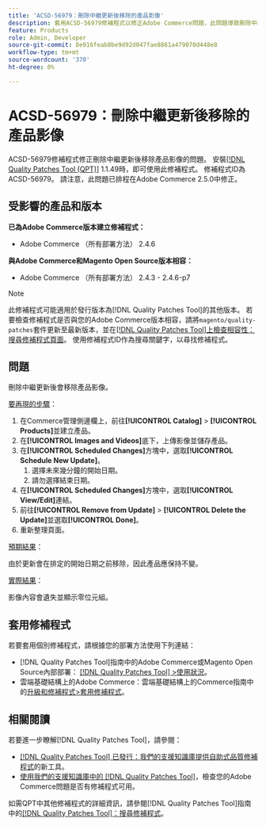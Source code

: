 ```yaml
---
title: 'ACSD-56979：刪除中繼更新後移除的產品影像'
description: 套用ACSD-56979修補程式以修正Adobe Commerce問題，此問題導致刪除中繼更新後會移除產品影像
feature: Products
role: Admin, Developer
source-git-commit: 8e916feab8be9d92d047fae8861a479070d448e8
workflow-type: tm+mt
source-wordcount: '370'
ht-degree: 0%

---
```



# ACSD-56979：刪除中繼更新後移除的產品影像

ACSD-56979修補程式修正刪除中繼更新後移除產品影像的問題。 安裝[[!DNL Quality Patches Tool (QPT)]](/help/announcements/adobe-commerce-announcements/magento-quality-patches-released-new-tool-to-self-serve-quality-patches.md) 1.1.49時，即可使用此修補程式。 修補程式ID為ACSD-56979。 請注意，此問題已排程在Adobe Commerce 2.5.0中修正。

## 受影響的產品和版本

**已為Adobe Commerce版本建立修補程式：**

* Adobe Commerce （所有部署方法） 2.4.6

**與Adobe Commerce和Magento Open Source版本相容：**

* Adobe Commerce （所有部署方法） 2.4.3 - 2.4.6-p7

>[!NOTE]
>
>此修補程式可能適用於發行版本為[!DNL Quality Patches Tool]的其他版本。 若要檢查修補程式是否與您的Adobe Commerce版本相容，請將`magento/quality-patches`套件更新至最新版本，並在[[!DNL Quality Patches Tool]上檢查相容性：搜尋修補程式頁面](https://experienceleague.adobe.com/tools/commerce-quality-patches/index.html?lang=zh-Hant)。 使用修補程式ID作為搜尋關鍵字，以尋找修補程式。

## 問題

刪除中繼更新後會移除產品影像。

<u>要再現的步驟</u>：

1. 在Commerce管理側邊欄上，前往&#x200B;**[!UICONTROL Catalog]** > **[!UICONTROL Products]**&#x200B;並建立產品。
1. 在&#x200B;**[!UICONTROL Images and Videos]**&#x200B;底下，上傳影像並儲存產品。
1. 在&#x200B;**[!UICONTROL Scheduled Changes]**&#x200B;方塊中，選取&#x200B;**[!UICONTROL Schedule New Update]**。
   1. 選擇未來幾分鐘的開始日期。
   1. 請勿選擇結束日期。
1. 在&#x200B;**[!UICONTROL Scheduled Changes]**&#x200B;方塊中，選取&#x200B;**[!UICONTROL View/Edit]**&#x200B;連結。
1. 前往&#x200B;**[!UICONTROL Remove from Update]** > **[!UICONTROL Delete the Update]**&#x200B;並選取&#x200B;**[!UICONTROL Done]**。
1. 重新整理頁面。

<u>預期結果</u>：

由於更新會在排定的開始日期之前移除，因此產品應保持不變。

<u>實際結果</u>：

影像內容會遺失並顯示零位元組。

## 套用修補程式

若要套用個別修補程式，請根據您的部署方法使用下列連結：

* [!DNL Quality Patches Tool]指南中的Adobe Commerce或Magento Open Source內部部署： [[!DNL Quality Patches Tool] >使用狀況](https://experienceleague.adobe.com/docs/commerce-operations/tools/quality-patches-tool/usage.html?lang=zh-Hant)。
* 雲端基礎結構上的Adobe Commerce：雲端基礎結構上的Commerce指南中的[升級和修補程式>套用修補程式](https://experienceleague.adobe.com/docs/commerce-cloud-service/user-guide/develop/upgrade/apply-patches.html?lang=zh-Hant)。

## 相關閱讀

若要進一步瞭解[!DNL Quality Patches Tool]，請參閱：

* [[!DNL Quality Patches Tool] 已發行：我們的支援知識庫提供自助式品質修補程式](/help/announcements/adobe-commerce-announcements/magento-quality-patches-released-new-tool-to-self-serve-quality-patches.md)的新工具。
* [使用我們的支援知識庫中的 [!DNL Quality Patches Tool]](/help/support-tools/patches-available-in-qpt-tool/check-patch-for-magento-issue-with-magento-quality-patches.md)，檢查您的Adobe Commerce問題是否有修補程式可用。

如需QPT中其他修補程式的詳細資訊，請參閱[!DNL Quality Patches Tool]指南中的[[!DNL Quality Patches Tool]：搜尋修補程式](https://experienceleague.adobe.com/tools/commerce-quality-patches/index.html?lang=zh-Hant)。
